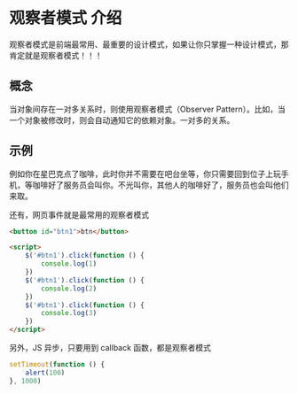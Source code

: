 # 观察者模式 介绍

观察者模式是前端最常用、最重要的设计模式，如果让你只掌握一种设计模式，那肯定就是观察者模式！！！

## 概念

当对象间存在一对多关系时，则使用观察者模式（Observer Pattern）。比如，当一个对象被修改时，则会自动通知它的依赖对象。一对多的关系。

## 示例

例如你在星巴克点了咖啡，此时你并不需要在吧台坐等，你只需要回到位子上玩手机，等咖啡好了服务员会叫你。不光叫你，其他人的咖啡好了，服务员也会叫他们来取。

还有，网页事件就是最常用的观察者模式

```html
<button id="btn1">btn</button>

<script>
    $('#btn1').click(function () {
        console.log(1)
    })
    $('#btn1').click(function () {
        console.log(2)
    })
    $('#btn1').click(function () {
        console.log(3)
    })
</script>
```

另外，JS 异步，只要用到 callback 函数，都是观察者模式

```js
setTimeout(function () {
    alert(100)
}, 1000)
```
